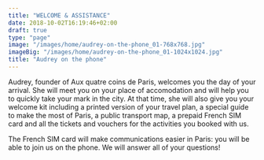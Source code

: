 ```yaml
---
title: "WELCOME & ASSISTANCE"
date: 2018-10-02T16:19:46+02:00
draft: true
type: "page"
image: "/images/home/audrey-on-the-phone_01-768x768.jpg"
imageBig: "/images/home/audrey-on-the-phone_01-1024x1024.jpg"
title: "Audrey on the phone"
---
```


Audrey, founder of Aux quatre coins de Paris, welcomes you the day of your arrival. She will meet you on your place of accomodation and will help you to quickly take your mark in the city. At that time, she will also give you your welcome kit including a printed version of your travel plan, a special guide to make the most of Paris, a public transport map, a prepaid French SIM card and all the tickets and vouchers for the activities you booked with us.

The French SIM card will make communications easier in Paris: you will be able to join us on the phone. We will answer all of your questions!